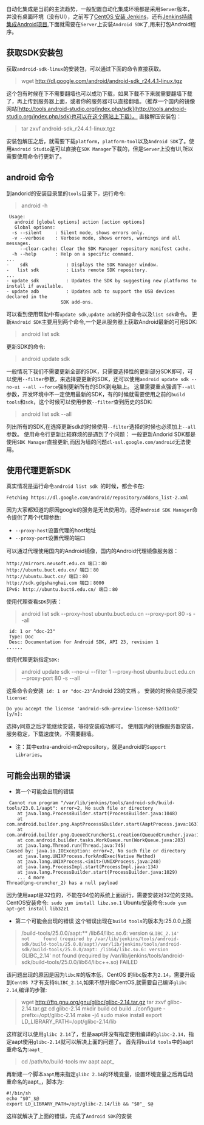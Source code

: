 自动化集成是当前的主流趋势，一般配置自动化集成环境都是采用`Server`版本，并没有桌面环境（没有UI），之前写了[CentOS 安装 Jenkins](http://www.jianshu.com/p/8a77010dafc6)，还有[Jenkins持续集成Android项目](https://segmentfault.com/a/1190000004628020),下面就需要在`Server`上安装`Android SDK`了,用来打包Android程序。
## 获取SDK安装包
获取`android-sdk-linux`的安装包，可以通过下面的命令直接获取。
>wget http://dl.google.com/android/android-sdk_r24.4.1-linux.tgz

这个包有时候在下不需要翻墙也可以成功下载，如果下载不下来就需要翻墙下载了，再上传到服务器上面，或者你的服务器可以直接翻墙。（推荐一个国内的镜像网站[http://tools.android-studio.org/index.php/sdk](http://tools.android-studio.org/index.php/sdk)也可以在这个网站上下载）。
直接解压安装包：
>tar zxvf  android-sdk_r24.4.1-linux.tgz

安装包解压之后，就需要下载`platform`，`platform-tool`以及`Android SDK`了。使用`Android Studio`是可以直接在`SDK Manager`下载的，但是`Server`上没有UI,所以需要使用命令行更新了。

## android 命令
到andorid的安装目录里的`tools`目录下，运行命令:
>android -h


     Usage:
       android [global options] action [action options]
       Global options:
      -s --silent     : Silent mode, shows errors only.
      -v --verbose    : Verbose mode, shows errors, warnings and all messages.
         --clear-cache: Clear the SDK Manager repository manifest cache.
      -h --help       : Help on a specific command.
    ...
    -    sdk              : Displays the SDK Manager window.
    -   list sdk          : Lists remote SDK repository.
    ...
    - update sdk          : Updates the SDK by suggesting new platforms to install if available.
    - update adb          : Updates adb to support the USB devices declared in the
                        SDK add-ons.


可以看到使用帮助中有`update sdk`,`update adb`的升级命令以及`list sdk`命令。
更新`Android SDK`主要用到两个命令,一个是从服务器上获取Android最新的可用SDK:
>android list sdk 

更新SDK的命令:
>android update sdk

一般情况下我们不需要更新全部的SDK，只需要选择性的更新部分SDK即可，可以使用`--filter`参数，来选择要更新的SDK，还可以使用`android update sdk --no-ui --all --force`强制更新所有的SDK到电脑上。
这里需要重点强调下`--all`参数，开发环境中不一定使用最新的SDK，有的时候就需要使用之前的`build tools`和`sdk`，这个时候可以使用参数`--filter`查到历史的SDK:
>android list sdk --all

列出所有的SDK,在选择更新sdk的时候使用`--filter`选择的时候也必须加上`--all`参数。
使用命令行更新比较麻烦的是遇到了个问题： 一般更新Andorid SDK都是使用`SDK Manager`直接更新,而因为墙的问题`dl-ssl.google.com/android`无法使用。
## 使用代理更新SDK
真实情况是运行命令`android list sdk `的时候，都会卡在:

    Fetching https://dl.google.com/android/repository/addons_list-2.xml

因为大家都知道的原因google的服务是无法使用的，还好`Android SDK Manager`命令提供了两个代理参数:
* `--proxy-host`设置代理的host地址
* `--proxy-port`设置代理的端口

可以通过代理使用国内的Android镜像，国内的Android代理镜像服务器：

    http://mirrors.neusoft.edu.cn 端口：80
    http://ubuntu.buct.edu.cn/ 端口：80
    http://ubuntu.buct.cn/ 端口：80
    http://sdk.gdgshanghai.com 端口：8000
    IPv6: http://ubuntu.buct6.edu.cn/ 端口：80

使用代理查看`SDK`列表：
>android list sdk  --proxy-host ubuntu.buct.edu.cn  --proxy-port 80 -s --all

     id: 1 or "doc-23"
     Type: Doc
     Desc: Documentation for Android SDK, API 23, revision 1
    ......

使用代理更新指定`SDK:`
>android update sdk --no-ui --filter 1 --proxy-host ubuntu.buct.edu.cn  --proxy-port 80 -s --all

这条命令会安装` id: 1 or "doc-23"`Android 23的文档 。
安装的时候会提示接受`license`:

    Do you accept the license 'android-sdk-preview-license-52d11cd2' [y/n]:

选择y同意之后才能继续安装，等待安装成功即可。
使用国内的镜像服务器安装，服务稳定，下载速度快，不需要翻墙。
* 注：其中extra-android-m2repository，就是android的`Support Libraries`。

## 可能会出现的错误
* 第一个可能会出现的错误
```
 Cannot run program "/var/lib/jenkins/tools/android-sdk/build-tools/23.0.1/aapt": error=2, No such file or directory
	at java.lang.ProcessBuilder.start(ProcessBuilder.java:1048)
	at com.android.builder.png.AaptProcess$Builder.start(AaptProcess.java:163)
	at com.android.builder.png.QueuedCruncher$1.creation(QueuedCruncher.java:106)
	at com.android.builder.tasks.WorkQueue.run(WorkQueue.java:203)
	at java.lang.Thread.run(Thread.java:745)
Caused by: java.io.IOException: error=2, No such file or directory
	at java.lang.UNIXProcess.forkAndExec(Native Method)
	at java.lang.UNIXProcess.<init>(UNIXProcess.java:248)
	at java.lang.ProcessImpl.start(ProcessImpl.java:134)
	at java.lang.ProcessBuilder.start(ProcessBuilder.java:1029)
	... 4 more
Thread(png-cruncher_2) has a null payload
```
因为使用aapt是32位的，不能在64位的系统上面运行，需要安装对32位的支持。
 CentOS安装命令:` sudo yum install libz.so.1`
Ubuntu安装命令:`sudo yum apt-get install lib32z1`

* 第二个可能会出现的错误
这个错误出现在`build tools`的版本为:25.0.0上面
>/build-tools/25.0.0/aapt:** /lib64/libc.so.6: version `GLIBC_2.14'     
not     found (required by /var/lib/jenkins/tools/android-sdk/build-tools/25.0.0/aapt)/var/lib/jenkins/tools/android-sdk/build-tools/25.0.0/aapt: /lib64/libc.so.6: version `GLIBC_2.14' not found (required by /var/lib/jenkins/tools/android-sdk/build-tools/25.0.0/lib64/libc++.so) FAILED

该问题出现的原因是因为`libc库`的版本低，CentOS 的libc版本为`2.14`，需要升级到`CentOS 7`才有支持`GLIBC_2.14`,如果不想升级CentOS,就需要自己编译`glibc 2.14`,编译的步骤:
>wget http://ftp.gnu.org/gnu/glibc/glibc-2.14.tar.gz
tar zxvf glibc-2.14.tar.gz
cd glibc-2.14
mkdir build
cd build
../configure -prefix=/opt/glibc-2.14
make -j4
sudo make install
export LD_LIBRARY_PATH=/opt/glibc-2.14/lib

这样就可以使用`glibc 2.14`了，但是aapt并没有指定使用编译的`glibc-2.14`，指定aapt使用`glibc-2.14`就可以解决上面的问题了。
首先将`build tools`中的aapt重命名为:`aapt_`
  >cd /path/to/build-tools
  mv aapt aapt_

再新建一个脚本`aapt`用来指定`glibc 2.14`的环境变量，设置环境变量之后再启动重命名的aapt_，脚本为:

    #!/bin/sh
    echo "$0"_$@
    export LD_LIBRARY_PATH=/opt/glibc-2.14/lib && "$0"_ $@

这样就解决了上面的错误，完成了`Android SDK`的安装

